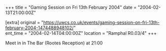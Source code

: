 +++
title = "Gaming Session on Fri 13th February 2004"
date = "2004-02-13T21:00:00Z"

[extra]
original = "https://uwcs.co.uk/events/gaming-session-on-fri-13th-february-2004-1474488948102/"    
ent_time = "2004-02-14T04:00:00Z"
location = "Ramphal R0.03/4"
+++

Meet in in The Bar (Rootes Reception) at 21:00

